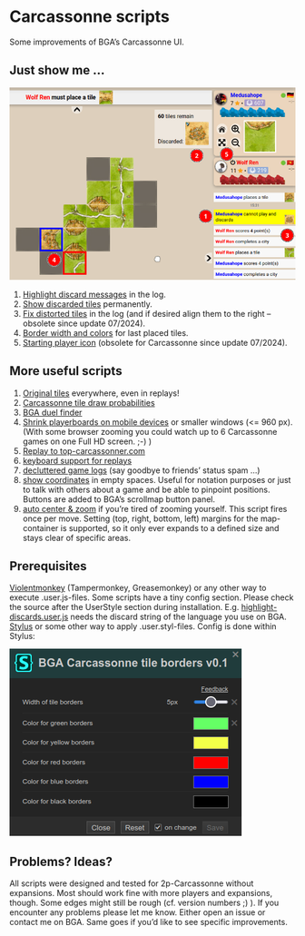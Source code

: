 # Carcassonne scripts
Some improvements of BGA’s Carcassonne UI.

## Just show me …
![screenshot-board](/img/screenshot-board.png?raw=true)
1. <a href="https://github.com/yzemaze/bga-carcassonne-scripts/raw/main/highlight-discards.user.js">Highlight discard messages</a> in the log.
2. <a href="https://github.com/yzemaze/bga-carcassonne-scripts/raw/main/highlight-discards.user.js">Show discarded tiles</a> permanently.
3. <a href="https://github.com/yzemaze/bga-carcassonne-scripts/raw/main/log-tiles-fix.user.styl">Fix distorted tiles</a> in the log (and if desired align them to the right – obsolete since update 07/2024).
4. <a href="https://github.com/yzemaze/bga-carcassonne-scripts/raw/main/tile-borders.user.styl">Border width and colors</a> for last placed tiles.
5. <a href="https://github.com/yzemaze/bga-scripts/raw/main/starting-player-tag.user.js">Starting player icon</a> (obsolete for Carcassonne since update 07/2024).

## More useful scripts
1. <a href="https://github.com/yzemaze/bga-carcassonne-scripts/raw/main/original-tiles.user.styl">Original tiles</a> everywhere, even in replays!
2. [Carcassonne tile draw probabilities](https://github.com/yzemaze/carcassonne-probabilities)
3. [BGA duel finder](https://github.com/yzemaze/bga-duel-finder)
4. <a href="https://github.com/yzemaze/bga-carcassonne-scripts/raw/main/mobile-condensed-playerboards.user.styl">Shrink playerboards on mobile devices</a> or smaller windows (<= 960 px). (With some browser zooming you could watch up to 6 Carcassonne games on one Full HD screen. ;-) )
5. [Replay to top-carcassonner.com](https://github.com/yzemaze/bga-carcassonne-scripts/raw/main/replay-to-top-carcassonner.user.js)
6. <a href="https://github.com/yzemaze/bga-scripts/raw/main/replay-with-keys.user.js">keyboard support for replays</a>
7. <a href="https://github.com/yzemaze/bga-scripts/raw/main/game-logs-decluttered.user.styl">decluttered game logs</a> (say goodbye to friends’ status spam …)
8. <a href="https://github.com/yzemaze/bga-scripts/raw/main/toggle-coords.user.js">show coordinates</a> in empty spaces. Useful for notation purposes or just to talk with others about a game and be able to pinpoint positions. Buttons are added to BGA’s scrollmap button panel.
9. <a href="https://github.com/yzemaze/bga-scripts/raw/main/auto-zoom.user.js">auto center & zoom</a> if you’re tired of zooming yourself. This script fires once per move. Setting (top, right, bottom, left) margins for the map-container is supported, so it only ever expands to a defined size and stays clear of specific areas.

## Prerequisites
<a href="https://violentmonkey.github.io/">Violentmonkey</a> (Tampermonkey, Greasemonkey) or any other way to execute .user.js-files. Some scripts have a tiny config section. Please check the source after the UserStyle section during installation. E.g. <a href="/highlight-discards.user.js">highlight-discards.user.js</a> needs the discard string of the language you use on BGA.
<a href="https://github.com/openstyles/stylus#readme">Stylus</a> or some other way to apply .user.styl-files. Config is done within Stylus:

![screenshot-stylus.png](/img/screenshot-stylus.png?raw=true)

## Problems? Ideas?
All scripts were designed and tested for 2p-Carcassonne without expansions. Most should work fine with more players and expansions, though. Some edges might still be rough (cf. version numbers ;) ). If you encounter any problems please let me know. Either open an issue or contact me on BGA. Same goes if you’d like to see specific improvements.

